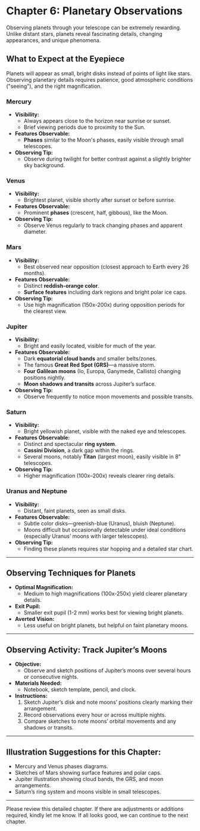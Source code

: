 # Chapter 6: Planetary Observations

Observing planets through your telescope can be extremely rewarding. Unlike distant stars, planets reveal fascinating details, changing appearances, and unique phenomena.

## What to Expect at the Eyepiece

Planets will appear as small, bright disks instead of points of light like stars. Observing planetary details requires patience, good atmospheric conditions ("seeing"), and the right magnification.

### Mercury

- **Visibility:**  
  - Always appears close to the horizon near sunrise or sunset.
  - Brief viewing periods due to proximity to the Sun.
- **Features Observable:**  
  - **Phases** similar to the Moon's phases, easily visible through small telescopes.
- **Observing Tip:**  
  - Observe during twilight for better contrast against a slightly brighter sky background.

### Venus

- **Visibility:**  
  - Brightest planet, visible shortly after sunset or before sunrise.
- **Features Observable:**  
  - Prominent **phases** (crescent, half, gibbous), like the Moon.
- **Observing Tip:**  
  - Observe Venus regularly to track changing phases and apparent diameter.

### Mars

- **Visibility:**  
  - Best observed near opposition (closest approach to Earth every 26 months).
- **Features Observable:**  
  - Distinct **reddish-orange color**.
  - **Surface features** including dark regions and bright polar ice caps.
- **Observing Tip:**  
  - Use high magnification (150x-200x) during opposition periods for the clearest view.

### Jupiter

- **Visibility:**  
  - Bright and easily located, visible for much of the year.
- **Features Observable:**  
  - Dark **equatorial cloud bands** and smaller belts/zones.
  - The famous **Great Red Spot (GRS)**—a massive storm.
  - **Four Galilean moons** (Io, Europa, Ganymede, Callisto) changing positions nightly.
  - **Moon shadows and transits** across Jupiter’s surface.
- **Observing Tip:**  
  - Observe frequently to notice moon movements and possible transits.

### Saturn

- **Visibility:**  
  - Bright yellowish planet, visible with the naked eye and telescopes.
- **Features Observable:**  
  - Distinct and spectacular **ring system**.
  - **Cassini Division**, a dark gap within the rings.
  - Several moons, notably **Titan** (largest moon), easily visible in 8" telescopes.
- **Observing Tip:**  
  - Higher magnification (100x–200x) reveals clearer ring details.

### Uranus and Neptune

- **Visibility:**  
  - Distant, faint planets, seen as small disks.
- **Features Observable:**  
  - Subtle color disks—greenish-blue (Uranus), bluish (Neptune).
  - Moons difficult but occasionally detectable under ideal conditions (especially Uranus’ moons with larger telescopes).
- **Observing Tip:**  
  - Finding these planets requires star hopping and a detailed star chart.

---

## Observing Techniques for Planets

- **Optimal Magnification:**  
  - Medium to high magnifications (100x-250x) yield clearer planetary details.
- **Exit Pupil:**  
  - Smaller exit pupil (1-2 mm) works best for viewing bright planets.
- **Averted Vision:**  
  - Less useful on bright planets, but helpful on faint planetary moons.

---

## Observing Activity: Track Jupiter’s Moons

- **Objective:**  
  - Observe and sketch positions of Jupiter’s moons over several hours or consecutive nights.
- **Materials Needed:**  
  - Notebook, sketch template, pencil, and clock.
- **Instructions:**  
  1. Sketch Jupiter’s disk and note moons’ positions clearly marking their arrangement.
  2. Record observations every hour or across multiple nights.
  3. Compare sketches to note moons’ orbital movements and any shadows or transits.

---

## Illustration Suggestions for this Chapter:

- Mercury and Venus phases diagrams.
- Sketches of Mars showing surface features and polar caps.
- Jupiter illustration showing cloud bands, the GRS, and moon arrangements.
- Saturn’s ring system and moons visible in small telescopes.

---

Please review this detailed chapter. If there are adjustments or additions required, kindly let me know. If all looks good, we can continue to the next chapter.
